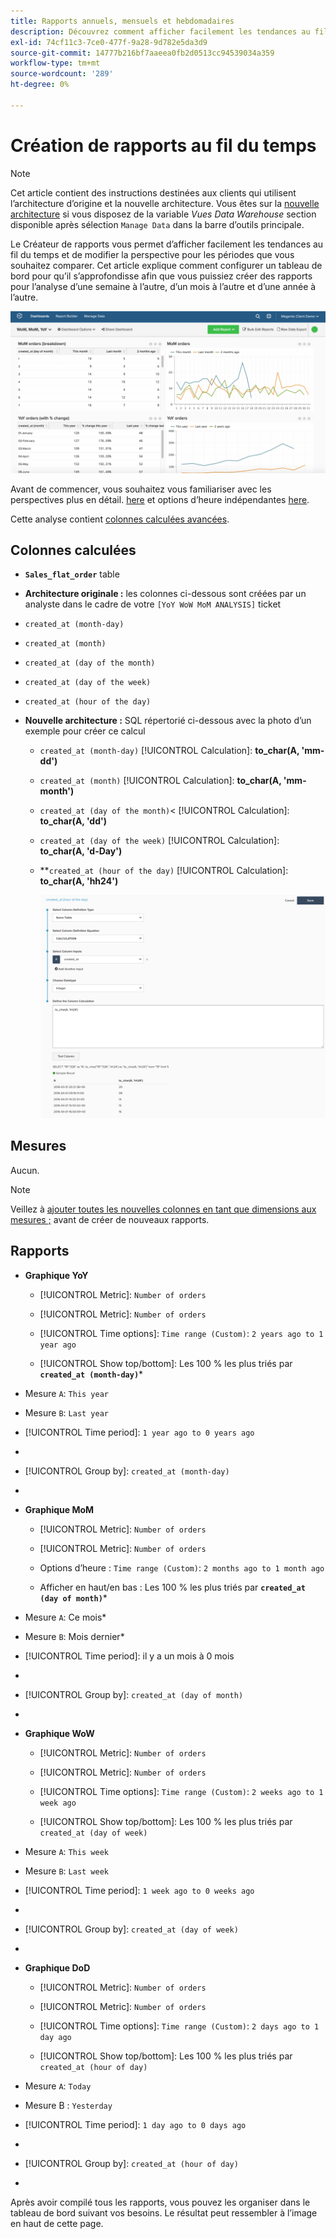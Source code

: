 ```yaml
---
title: Rapports annuels, mensuels et hebdomadaires
description: Découvrez comment afficher facilement les tendances au fil du temps et modifier la perspective pour les périodes que vous souhaitez comparer.
exl-id: 74cf11c3-7ce0-477f-9a28-9d782e5da3d9
source-git-commit: 14777b216bf7aaeea0fb2d0513cc94539034a359
workflow-type: tm+mt
source-wordcount: '289'
ht-degree: 0%

---
```


# Création de rapports au fil du temps

>[!NOTE]
>
>Cet article contient des instructions destinées aux clients qui utilisent l’architecture d’origine et la nouvelle architecture. Vous êtes sur la [nouvelle architecture](../../administrator/account-management/new-architecture.md) si vous disposez de la variable _Vues Data Warehouse_ section disponible après sélection `Manage Data` dans la barre d’outils principale.

Le Créateur de rapports vous permet d’afficher facilement les tendances au fil du temps et de modifier la perspective pour les périodes que vous souhaitez comparer. Cet article explique comment configurer un tableau de bord pour qu’il s’approfondisse afin que vous puissiez créer des rapports pour l’analyse d’une semaine à l’autre, d’un mois à l’autre et d’une année à l’autre.

![](../../assets/Wow__mom__yoy.png)

Avant de commencer, vous souhaitez vous familiariser avec les perspectives plus en détail. [here](../../tutorials/using-visual-report-builder.md) et options d’heure indépendantes [here](../../tutorials/time-options-visual-rpt-bldr.md).

Cette analyse contient [colonnes calculées avancées](../data-warehouse-mgr/adv-calc-columns.md).

## Colonnes calculées

* **`Sales_flat_order`** table
* **Architecture originale :** les colonnes ci-dessous sont créées par un analyste dans le cadre de votre `[YoY WoW MoM ANALYSIS]` ticket
* `created_at (month-day)`
* `created_at (month)`
* `created_at (day of the month)`
* `created_at (day of the week)`
* `created_at (hour of the day)`

* **Nouvelle architecture :** SQL répertorié ci-dessous avec la photo d’un exemple pour créer ce calcul
   * `created_at (month-day)` [!UICONTROL Calculation]: **to_char(A, &#39;mm-dd&#39;)**
   * `created_at (month)` [!UICONTROL Calculation]: **to_char(A, &#39;mm-month&#39;)**
   * `created_at (day of the month)`&lt; [!UICONTROL Calculation]: **to_char(A, &#39;dd&#39;)**
   * `created_at (day of the week)` [!UICONTROL Calculation]: **to_char(A, &#39;d-Day&#39;)**
   * **`created_at (hour of the day)` [!UICONTROL Calculation]: **to_char(A, &#39;hh24&#39;)**

      ![](../../assets/new-arch-create-calc.png)

## Mesures

Aucun.

>[!NOTE]
>
>Veillez à [ajouter toutes les nouvelles colonnes en tant que dimensions aux mesures ;](../data-warehouse-mgr/manage-data-dimensions-metrics.md) avant de créer de nouveaux rapports.

## Rapports

* **Graphique YoY**
   * [!UICONTROL Metric]: `Number of orders`

   * [!UICONTROL Metric]: `Number of orders`
   * [!UICONTROL Time options]: `Time range (Custom)`: `2 years ago to 1 year ago`

   * [!UICONTROL Show top/bottom]: Les 100 % les plus triés par **`created_at (month-day)`***

* Mesure `A`: `This year`
* Mesure `B`: `Last year`
* [!UICONTROL Time period]: `1 year ago to 0 years ago`
* 
   [!UICONTROL Interval]: `None`
* [!UICONTROL Group by]: `created_at (month-day)`
* 
   [!UICONTROL Chart Type]: `Line`

* **Graphique MoM**
   * [!UICONTROL Metric]: `Number of orders`

   * [!UICONTROL Metric]: `Number of orders`
   * Options d’heure : `Time range (Custom)`: `2 months ago to 1 month ago`

   * Afficher en haut/en bas : Les 100 % les plus triés par **`created_at (day of month)`***

* Mesure `A`: Ce mois*
* Mesure `B`: Mois dernier*
* [!UICONTROL Time period]: il y a un mois à 0 mois
* 
   [!UICONTROL Interval]: None
* [!UICONTROL Group by]: `created_at (day of month)`
* 
   [!UICONTROL Chart Type]: Line

* **Graphique WoW**
   * [!UICONTROL Metric]: `Number of orders`

   * [!UICONTROL Metric]: `Number of orders`
   * [!UICONTROL Time options]: `Time range (Custom)`: `2 weeks ago to 1 week ago`

   * [!UICONTROL Show top/bottom]: Les 100 % les plus triés par `created_at (day of week)`

* Mesure `A`: `This week`
* Mesure `B`: `Last week`
* [!UICONTROL Time period]: `1 week ago to 0 weeks ago`
* 
   [!UICONTROL Interval]: `None`
* [!UICONTROL Group by]: `created_at (day of week)`
* 
   [!UICONTROL Chart Type]: `Line`

* **Graphique DoD**
   * [!UICONTROL Metric]: `Number of orders`

   * [!UICONTROL Metric]: `Number of orders`
   * [!UICONTROL Time options]: `Time range (Custom)`: `2 days ago to 1 day ago`

   * [!UICONTROL Show top/bottom]: Les 100 % les plus triés par `created_at (hour of day)`

* Mesure `A`: `Today`
* Mesure B : `Yesterday`
* [!UICONTROL Time period]: `1 day ago to 0 days ago`
* 
   [!UICONTROL Interval]: `None`
* [!UICONTROL Group by]: `created_at (hour of day)`
* 
   [!UICONTROL Chart Type]: `Line`

Après avoir compilé tous les rapports, vous pouvez les organiser dans le tableau de bord suivant vos besoins. Le résultat peut ressembler à l’image en haut de cette page.

